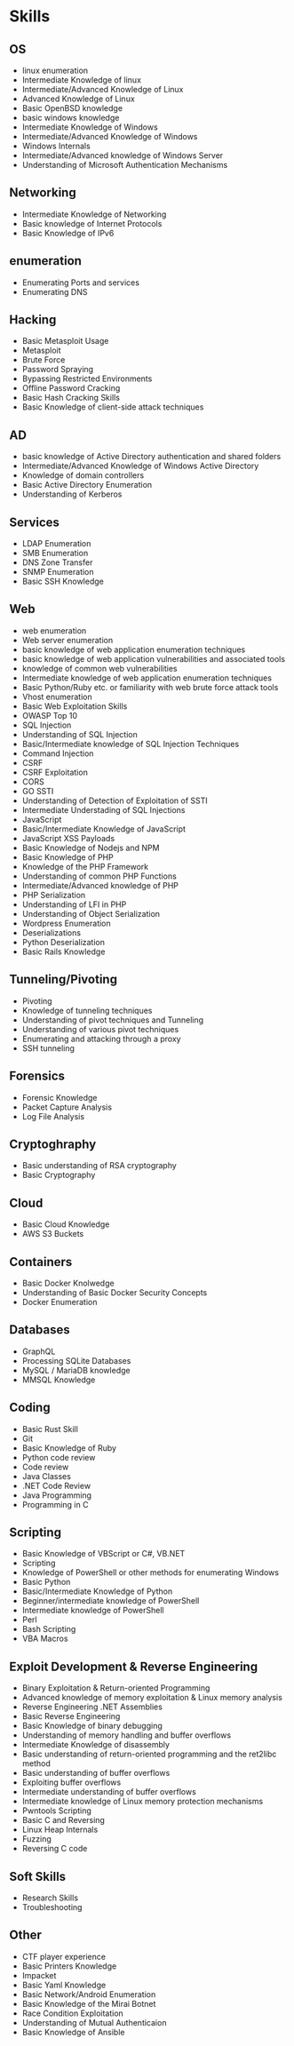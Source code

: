 # Skills
## OS
- linux enumeration
- Intermediate Knowledge of linux
- Intermediate/Advanced Knowledge of Linux
- Advanced Knowledge of Linux
- Basic OpenBSD knowledge
- basic windows knowledge
- Intermediate Knowledge of Windows
- Intermediate/Advanced Knowledge of Windows
- Windows Internals
- Intermediate/Advanced knowledge of Windows Server
- Understanding of Microsoft Authentication Mechanisms

## Networking
- Intermediate Knowledge of Networking
- Basic knowledge of Internet Protocols
- Basic Knowledge of IPv6

## enumeration
- Enumerating Ports and services
- Enumerating DNS

## Hacking
- Basic Metasploit Usage
- Metasploit
- Brute Force
- Password Spraying
- Bypassing Restricted Environments
- Offline Password Cracking
- Basic Hash Cracking Skills
- Basic Knowledge of client-side attack techniques

## AD
- basic knowledge of Active Directory authentication and shared folders
- Intermediate/Advanced Knowledge of Windows Active Directory
- Knowledge of domain controllers
- Basic Active Directory Enumeration
- Understanding of Kerberos

## Services
- LDAP Enumeration
- SMB Enumeration
- DNS Zone Transfer
- SNMP Enumeration
- Basic SSH Knowledge

## Web
- web enumeration
- Web server enumeration
- basic knowledge of web application enumeration techniques
- basic knowledge of web application vulnerabilities and associated tools
- knowledge of common web vulnerabilities
- Intermediate knowledge of web application enumeration techniques
- Basic Python/Ruby etc. or familiarity with web brute force attack tools
- Vhost enumeration
- Basic Web Exploitation Skills
- OWASP Top 10
- SQL Injection
- Understanding of SQL Injection
- Basic/Intermediate knowledge of SQL Injection Techniques
- Command Injection
- CSRF
- CSRF Exploitation
- CORS
- GO SSTI
- Understanding of Detection of Exploitation of SSTI
- Intermediate Understading of SQL Injections
- JavaScript
- Basic/Intermediate Knowledge of JavaScript
- JavaScript XSS Payloads
- Basic Knowledge of Nodejs and NPM
- Basic Knowledge of PHP
- Knowledge of the PHP Framework
- Understanding of common PHP Functions
- Intermediate/Advanced knowledge of PHP
- PHP Serialization
- Understanding of LFI in PHP
- Understanding of Object Serialization
- Wordpress Enumeration
- Deserializations
- Python Deserialization
- Basic Rails Knowledge

## Tunneling/Pivoting
- Pivoting
- Knowledge of tunneling techniques
- Understanding of pivot techniques and Tunneling
- Understanding of various pivot techniques
- Enumerating and attacking through a proxy
- SSH tunneling

## Forensics
- Forensic Knowledge
- Packet Capture Analysis
- Log File Analysis

## Cryptoghraphy
- Basic understanding of RSA cryptography
- Basic Cryptography

## Cloud
- Basic Cloud Knowledge
- AWS S3 Buckets

## Containers
- Basic Docker Knolwedge
- Understanding of Basic Docker Security Concepts
- Docker Enumeration

## Databases
- GraphQL
- Processing SQLite Databases
- MySQL / MariaDB knowledge
- MMSQL Knowledge

## Coding
- Basic Rust Skill
- Git
- Basic Knowledge of Ruby
- Python code review
- Code review
- Java Classes
- .NET Code Review
- Java Programming
- Programming in C

## Scripting
- Basic Knowledge of VBScript or C#, VB.NET
- Scripting
- Knowledge of PowerShell or other methods for enumerating Windows
- Basic Python
- Basic/Intermediate Knowledge of Python
- Beginner/intermediate knowledge of PowerShell
- Intermediate knowledge of PowerShell
- Perl
- Bash Scripting
- VBA Macros

## Exploit Development & Reverse Engineering
- Binary Exploitation & Return-oriented Programming
- Advanced knowledge of memory exploitation & Linux memory analysis
- Reverse Engineering .NET Assemblies
- Basic Reverse Engineering
- Basic Knowledge of binary debugging
- Understanding of memory handling and buffer overflows
- Intermediate Knowledge of disassembly
- Basic understanding of return-oriented programming and the ret2libc method
- Basic understanding of buffer overflows
- Exploiting buffer overflows
- Intermediate understanding of buffer overflows
- Intermediate knowledge of Linux memory protection mechanisms
- Pwntools Scripting
- Basic C and Reversing
- Linux Heap Internals
- Fuzzing
- Reversing C code

## Soft Skills
- Research Skills
- Troubleshooting

## Other
- CTF player experience
- Basic Printers Knowledge
- Impacket
- Basic Yaml Knowledge
- Basic Network/Android Enumeration
- Basic Knowledge of the Mirai Botnet
- Race Condition Exploitation
- Understanding of Mutual Authenticaion
- Basic Knowledge of Ansible